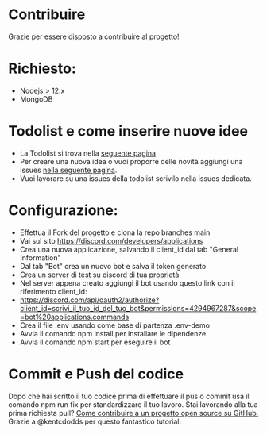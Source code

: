 # Contribuire

Grazie per essere disposto a contribuire al progetto!

# Richiesto:

- Nodejs > 12.x
- MongoDB

# Todolist e come inserire nuove idee

- La Todolist si trova nella [seguente pagina](https://github.com/codershub-it/CodersHub-Bot/projects/1)
- Per creare una nuova idea o vuoi proporre delle novità aggiungi una issues [nella seguente pagina](https://github.com/codershub-it/CodersHub-Bot/issues).
- Vuoi lavorare su una issues della todolist scrivilo nella issues dedicata.

# Configurazione:

- Effettua il Fork del progetto e clona la repo branches main
- Vai sul sito https://discord.com/developers/applications
- Crea una nuova applicazione, salvando il client_id dal tab "General Information"
- Dal tab "Bot" crea un nuovo bot e salva il token generato
- Crea un server di test su discord di tua proprietà
- Nel server appena creato aggiungi il bot usando questo link con il riferimento client_id:
- https://discord.com/api/oauth2/authorize?client_id=scrivi_il_tuo_id_del_tuo_bot&permissions=4294967287&scope=bot%20applications.commands
- Crea il file .env usando come base di partenza .env-demo
- Avvia il comando npm install per installare le dipendenze
- Avvia il comando npm start per eseguire il bot

# Commit e Push del codice

Dopo che hai scritto il tuo codice prima di effettuare il pus o commit usa il comando npm run fix per standardizzare il tuo lavoro.
Stai lavorando alla tua prima richiesta pull?
[Come contribuire a un progetto open source su GitHub.](https://egghead.io/courses/how-to-contribute-to-an-open-source-project-on-github)
Grazie a @kentcdodds per questo fantastico tutorial.
